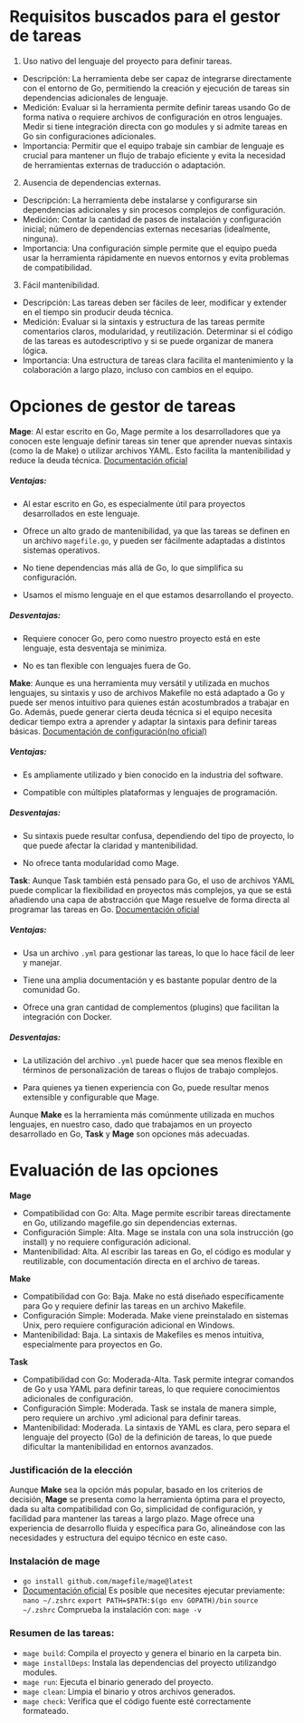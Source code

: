 # Requisitos buscados para el gestor de tareas
1. Uso nativo del lenguaje del proyecto para definir tareas.
- Descripción: La herramienta debe ser capaz de integrarse directamente con el entorno de Go, permitiendo la creación y ejecución de tareas sin dependencias adicionales de lenguaje.
- Medición: Evaluar si la herramienta permite definir tareas usando Go de forma nativa o requiere archivos de configuración en otros lenguajes. Medir si tiene integración directa con go modules y si admite tareas en Go sin configuraciones adicionales.
- Importancia: Permitir que el equipo trabaje sin cambiar de lenguaje es crucial para mantener un flujo de trabajo eficiente y evita la necesidad de herramientas externas de traducción o adaptación.
2. Ausencia de dependencias externas.
- Descripción: La herramienta debe instalarse y configurarse sin dependencias adicionales y sin procesos complejos de configuración.
- Medición: Contar la cantidad de pasos de instalación y configuración inicial; número de dependencias externas necesarias (idealmente, ninguna).
- Importancia: Una configuración simple permite que el equipo pueda usar la herramienta rápidamente en nuevos entornos y evita problemas de compatibilidad.
3. Fácil mantenibilidad.
- Descripción: Las tareas deben ser fáciles de leer, modificar y extender en el tiempo sin producir deuda técnica.
- Medición: Evaluar si la sintaxis y estructura de las tareas permite comentarios claros, modularidad, y reutilización. Determinar si el código de las tareas es autodescriptivo y si se puede organizar de manera lógica.
- Importancia: Una estructura de tareas clara facilita el mantenimiento y la colaboración a largo plazo, incluso con cambios en el equipo.

# Opciones de gestor de tareas

**Mage**: Al estar escrito en Go, Mage permite a los desarrolladores que ya conocen este lenguaje definir tareas sin tener que aprender nuevas sintaxis (como la de Make) o utilizar archivos YAML. Esto facilita la mantenibilidad y reduce la deuda técnica.
[Documentación oficial](https://github.com/magefile/mage)
##### Ventajas:

- Al estar escrito en Go, es especialmente útil para proyectos desarrollados en este lenguaje.

- Ofrece un alto grado de mantenibilidad, ya que las tareas se definen en un archivo `magefile.go`, y pueden ser fácilmente adaptadas a distintos sistemas operativos.

- No tiene dependencias más allá de Go, lo que simplifica su configuración.

- Usamos el mismo lenguaje en el que estamos desarrollando el proyecto.

##### Desventajas:

- Requiere conocer Go, pero como nuestro proyecto está en este lenguaje, esta desventaja se minimiza.

- No es tan flexible con lenguajes fuera de Go.

**Make**: Aunque es una herramienta muy versátil y utilizada en muchos lenguajes, su sintaxis y uso de archivos Makefile no está adaptado a Go y puede ser menos intuitivo para quienes están acostumbrados a trabajar en Go. Además, puede generar cierta deuda técnica si el equipo necesita dedicar tiempo extra a aprender y adaptar la sintaxis para definir tareas básicas.
[Documentación de configuración(no oficial)](https://earthly.dev/blog/golang-makefile/)
##### Ventajas:

- Es ampliamente utilizado y bien conocido en la industria del software.

- Compatible con múltiples plataformas y lenguajes de programación.

##### Desventajas:

- Su sintaxis puede resultar confusa, dependiendo del tipo de proyecto, lo que puede afectar la claridad y mantenibilidad.

- No ofrece tanta modularidad como Mage.

**Task**: Aunque Task también está pensado para Go, el uso de archivos YAML puede complicar la flexibilidad en proyectos más complejos, ya que se está añadiendo una capa de abstracción que Mage resuelve de forma directa al programar las tareas en Go.
[Documentación oficial](https://taskfile.dev/)
##### Ventajas:

- Usa un archivo `.yml` para gestionar las tareas, lo que lo hace fácil de leer y manejar.

- Tiene una amplia documentación y es bastante popular dentro de la comunidad Go.

- Ofrece una gran cantidad de complementos (plugins) que facilitan la integración con Docker.

##### Desventajas:

- La utilización del archivo `.yml` puede hacer que sea menos flexible en términos de personalización de tareas o flujos de trabajo complejos.

- Para quienes ya tienen experiencia con Go, puede resultar menos extensible y configurable que Mage.

Aunque **Make** es la herramienta más comúnmente utilizada en muchos lenguajes, en nuestro caso, dado que trabajamos en un proyecto desarrollado en Go, **Task** y **Mage** son opciones más adecuadas. 

# Evaluación de las opciones
**Mage**
- Compatibilidad con Go: Alta. Mage permite escribir tareas directamente en Go, utilizando magefile.go sin dependencias externas.
- Configuración Simple: Alta. Mage se instala con una sola instrucción (go install) y no requiere configuración adicional.
- Mantenibilidad: Alta. Al escribir las tareas en Go, el código es modular y reutilizable, con documentación directa en el archivo de tareas.

**Make**
- Compatibilidad con Go: Baja. Make no está diseñado específicamente para Go y requiere definir las tareas en un archivo Makefile.
- Configuración Simple: Moderada. Make viene preinstalado en sistemas Unix, pero requiere configuración adicional en Windows.
- Mantenibilidad: Baja. La sintaxis de Makefiles es menos intuitiva, especialmente para proyectos en Go.

**Task**
- Compatibilidad con Go: Moderada-Alta. Task permite integrar comandos de Go y usa YAML para definir tareas, lo que requiere conocimientos adicionales de configuración.
- Configuración Simple: Moderada. Task se instala de manera simple, pero requiere un archivo .yml adicional para definir tareas.
- Mantenibilidad: Moderada. La sintaxis de YAML es clara, pero separa el lenguaje del proyecto (Go) de la definición de tareas, lo que puede dificultar la mantenibilidad en entornos avanzados.

### Justificación de la elección

 Aunque **Make** sea la opción más popular, basado en los criterios de decisión, **Mage** se presenta como la herramienta óptima para el proyecto, dada su alta compatibilidad con Go, simplicidad de configuración, y facilidad para mantener las tareas a largo plazo. Mage ofrece una experiencia de desarrollo fluida y específica para Go, alineándose con las necesidades y estructura del equipo técnico en este caso.

### Instalación de mage
- `go install github.com/magefile/mage@latest`
- [Documentación oficial](https://github.com/magefile/mage)
Es posible que necesites ejecutar previamente:
`nano ~/.zshrc`
`export PATH=$PATH:$(go env GOPATH)/bin`
`source ~/.zshrc`
Comprueba la instalación con: `mage -v` 

### Resumen de las tareas:
- `mage build`: Compila el proyecto y genera el binario en la carpeta bin.
- `mage installDeps`: Instala las dependencias del proyecto utilizandgo modules.
- `mage run`: Ejecuta el binario generado del proyecto.
- `mage clean`: Limpia el binario y otros archivos generados.
- `mage check`: Verifica que el código fuente esté correctamente formateado.